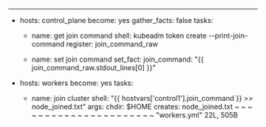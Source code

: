 ---
- hosts: control_plane
  become: yes
  gather_facts: false
  tasks:
    - name: get join command
      shell: kubeadm token create --print-join-command
      register: join_command_raw

    - name: set join command
      set_fact:
        join_command: "{{ join_command_raw.stdout_lines[0] }}"


- hosts: workers
  become: yes
  tasks:
    - name: join cluster
      shell: "{{ hostvars['control1'].join_command }} >> node_joined.txt"
      args:
        chdir: $HOME
        creates: node_joined.txt
~
~
~
~
~
~
~
~
~
~
~
~
~
~
~
~
~
~
~
~
~
~
"workers.yml" 22L, 505B                         

